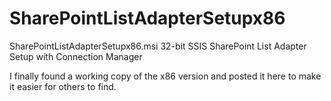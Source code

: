 # SharePointListAdapterSetupx86
SharePointListAdapterSetupx86.msi 32-bit SSIS SharePoint List Adapter Setup with Connection Manager

I finally found a working copy of the x86 version and posted it here to make it easier for others to find.
